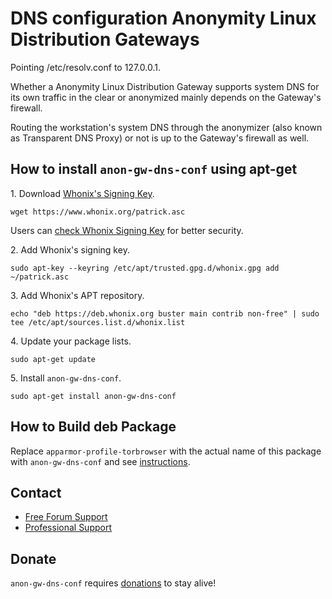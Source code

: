# DNS configuration Anonymity Linux Distribution Gateways #

Pointing /etc/resolv.conf to 127.0.0.1.

Whether a Anonymity Linux Distribution Gateway supports system DNS for its own
traffic in the clear or anonymized mainly depends on the Gateway's firewall.

Routing the workstation's system DNS through the anonymizer (also known as
Transparent DNS Proxy) or not is up to the Gateway's firewall as well.
## How to install `anon-gw-dns-conf` using apt-get ##

1\. Download [Whonix's Signing Key]().

```
wget https://www.whonix.org/patrick.asc
```

Users can [check Whonix Signing Key](https://www.whonix.org/wiki/Whonix_Signing_Key) for better security.

2\. Add Whonix's signing key.

```
sudo apt-key --keyring /etc/apt/trusted.gpg.d/whonix.gpg add ~/patrick.asc
```

3\. Add Whonix's APT repository.

```
echo "deb https://deb.whonix.org buster main contrib non-free" | sudo tee /etc/apt/sources.list.d/whonix.list
```

4\. Update your package lists.

```
sudo apt-get update
```

5\. Install `anon-gw-dns-conf`.

```
sudo apt-get install anon-gw-dns-conf
```

## How to Build deb Package ##

Replace `apparmor-profile-torbrowser` with the actual name of this package with `anon-gw-dns-conf` and see [instructions](https://www.whonix.org/wiki/Dev/Build_Documentation/apparmor-profile-torbrowser).

## Contact ##

* [Free Forum Support](https://forums.whonix.org)
* [Professional Support](https://www.whonix.org/wiki/Professional_Support)

## Donate ##

`anon-gw-dns-conf` requires [donations](https://www.whonix.org/wiki/Donate) to stay alive!
